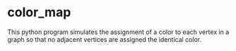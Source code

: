 # color_map
  This python program simulates the assignment of a color to each vertex in a graph so that no adjacent vertices are assigned the identical color. 
